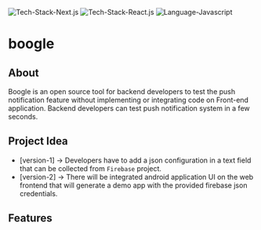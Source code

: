 ![Tech-Stack-Next.js](https://img.shields.io/badge/Tech%20Stack-Next.js-brightgreen.svg?style=flat) ![Tech-Stack-React.js](https://img.shields.io/badge/Tech%20Stack-React.js-green.svg?style=flat) ![Language-Javascript](https://img.shields.io/badge/Language%20-Javascript-orange.svg?style=flat)

# boogle

## About
Boogle is an open source tool for backend developers to test the push notification feature without implementing or integrating code on Front-end application. 
Backend developers can test push notification system in a few seconds.

## Project Idea
- [version-1] -> Developers have to add a json configuration in a text field that can be collected from `Firebase` project.
- [version-2] -> There will be integrated android application UI on the web frontend that will generate a demo app with the provided firebase json credentials.

## Features






